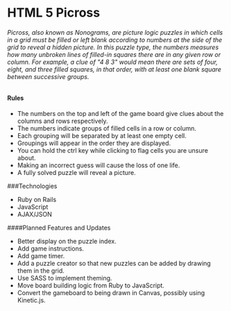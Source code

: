 HTML 5 Picross
========

###### Picross, also known as Nonograms, are picture logic puzzles in which cells in a grid must be filled or left blank according to numbers at the side of the grid to reveal a hidden picture. In this puzzle type, the numbers measures how many unbroken lines of filled-in squares there are in any given row or column. For example, a clue of "4 8 3" would mean there are sets of four, eight, and three filled squares, in that order, with at least one blank square between successive groups.


#### Rules
* The numbers on the top and left of the game board give clues about the columns and rows respectively.
* The numbers indicate groups of filled cells in a row or column.
* Each grouping will be separated by at least one empty cell.
* Groupings will appear in the order they are displayed.
* You can hold the ctrl key while clicking to flag cells you are unsure about.
* Making an incorrect guess will cause the loss of one life.
* A fully solved puzzle will reveal a picture.


###Technologies
* Ruby on Rails
* JavaScript
* AJAX/JSON


####Planned Features and Updates
* Better display on the puzzle index.
* Add game instructions.
* Add game timer.
* Add a puzzle creator so that new puzzles can be added by drawing them in the grid.
* Use SASS to implement theming.
* Move board building logic from Ruby to JavaScript.
* Convert the gameboard to being drawn in Canvas, possibly using Kinetic.js.
